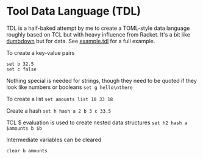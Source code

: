 # Tool Data Language (TDL)

TDL is a half-baked attempt by me to create a TOML-style data language 
roughly based on TCL but with heavy influence from Racket. It's a bit
like [dumbdown](https://github.com/treenotation/dumbdown) but for data.
See [example.tdl](example.tdl) for a full example.

To create a key-value pairs
```
set b 32.5
set c false
```

Nothing special is needed for strings, though they need to be quoted
if they look like numbers or booleans
`set g hello\nthere`

To create a list
`set amounts list 10 33 18`

Create a hash
`set h hash a 2 b 3 c 33.5`

TCL $ evaluation is used to create nested data structures
`set h2 hash a $amounts b $b`

Intermediate variables can be cleared
```
clear b amounts
```



